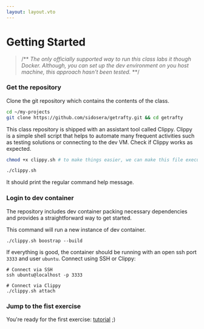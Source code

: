 ```yaml
---
layout: layout.vto
---
```


# Getting Started


> /**
>  *The only officially supported way to run this class labs it though Docker. Although, you can set up the dev environment on you host machine, this approach hasn't been tested.*
> **/


### Get the repository

Clone the git repository which contains the contents of the class.


```bash
cd ~/my-projects
git clone https://github.com/sidosera/getrafty.git && cd getrafty
```

This class repository is shipped with an assistant tool called Clippy. Clippy is a simple shell script that helps to automate many frequent activities such as testing solutions or connecting to the dev VM.
Check if Clippy works as expected.
```bash
chmod +x clippy.sh # to make things easier, we can make this file executable.

./clippy.sh
```

It should print the regular command help message.


### Login to dev container

The repository includes dev container packing necessary dependencies and provides a straightforward way to get started.

This command will run a new instance of dev container. 

```
./clippy.sh boostrap --build
```


If everything is good, the container should be running with an open ssh port `3333` and user `ubuntu`. Connect using SSH or Clippy:

```
# Connect via SSH
ssh ubuntu@localhost -p 3333
```

```
# Connect via Clippy
./clippy.sh attach
```

### Jump to the fist exercise

You're ready for the first exercise: [tutorial](/#navigation-) ;)

